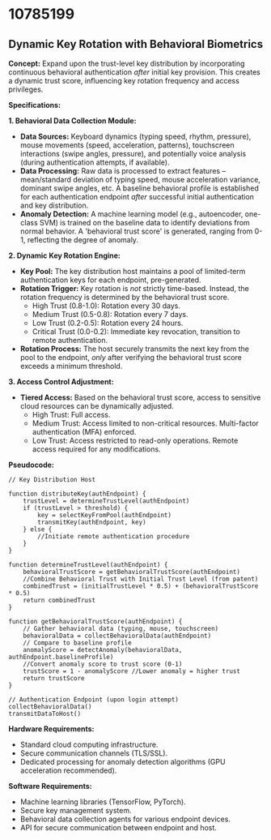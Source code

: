 # 10785199

## Dynamic Key Rotation with Behavioral Biometrics

**Concept:** Expand upon the trust-level key distribution by incorporating continuous behavioral authentication *after* initial key provision. This creates a dynamic trust score, influencing key rotation frequency and access privileges.

**Specifications:**

**1. Behavioral Data Collection Module:**

*   **Data Sources:** Keyboard dynamics (typing speed, rhythm, pressure), mouse movements (speed, acceleration, patterns), touchscreen interactions (swipe angles, pressure), and potentially voice analysis (during authentication attempts, if available).
*   **Data Processing:** Raw data is processed to extract features – mean/standard deviation of typing speed, mouse acceleration variance, dominant swipe angles, etc.  A baseline behavioral profile is established for each authentication endpoint *after* successful initial authentication and key distribution.
*   **Anomaly Detection:**  A machine learning model (e.g., autoencoder, one-class SVM) is trained on the baseline data to identify deviations from normal behavior. A 'behavioral trust score' is generated, ranging from 0-1, reflecting the degree of anomaly.

**2. Dynamic Key Rotation Engine:**

*   **Key Pool:** The key distribution host maintains a pool of limited-term authentication keys for each endpoint, pre-generated.
*   **Rotation Trigger:** Key rotation is *not* strictly time-based. Instead, the rotation frequency is determined by the behavioral trust score.
    *   High Trust (0.8-1.0):  Rotation every 30 days.
    *   Medium Trust (0.5-0.8): Rotation every 7 days.
    *   Low Trust (0.2-0.5):  Rotation every 24 hours.
    *   Critical Trust (0.0-0.2): Immediate key revocation, transition to remote authentication.
*   **Rotation Process:** The host securely transmits the next key from the pool to the endpoint, *only* after verifying the behavioral trust score exceeds a minimum threshold.

**3. Access Control Adjustment:**

*   **Tiered Access:** Based on the behavioral trust score, access to sensitive cloud resources can be dynamically adjusted.
    *   High Trust: Full access.
    *   Medium Trust: Access limited to non-critical resources. Multi-factor authentication (MFA) enforced.
    *   Low Trust: Access restricted to read-only operations. Remote access required for any modifications.

**Pseudocode:**

```
// Key Distribution Host

function distributeKey(authEndpoint) {
    trustLevel = determineTrustLevel(authEndpoint)
    if (trustLevel > threshold) {
        key = selectKeyFromPool(authEndpoint)
        transmitKey(authEndpoint, key)
    } else {
        //Initiate remote authentication procedure
    }
}

function determineTrustLevel(authEndpoint) {
    behavioralTrustScore = getBehavioralTrustScore(authEndpoint)
    //Combine Behavioral Trust with Initial Trust Level (from patent)
    combinedTrust = (initialTrustLevel * 0.5) + (behavioralTrustScore * 0.5)
    return combinedTrust
}

function getBehavioralTrustScore(authEndpoint) {
    // Gather behavioral data (typing, mouse, touchscreen)
    behavioralData = collectBehavioralData(authEndpoint)
    // Compare to baseline profile
    anomalyScore = detectAnomaly(behavioralData, authEndpoint.baselineProfile)
    //Convert anomaly score to trust score (0-1)
    trustScore = 1 - anomalyScore //Lower anomaly = higher trust
    return trustScore
}

// Authentication Endpoint (upon login attempt)
collectBehavioralData()
transmitDataToHost()
```

**Hardware Requirements:**

*   Standard cloud computing infrastructure.
*   Secure communication channels (TLS/SSL).
*   Dedicated processing for anomaly detection algorithms (GPU acceleration recommended).

**Software Requirements:**

*   Machine learning libraries (TensorFlow, PyTorch).
*   Secure key management system.
*   Behavioral data collection agents for various endpoint devices.
*   API for secure communication between endpoint and host.